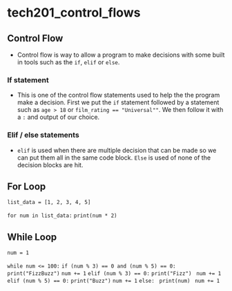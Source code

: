 # tech201_control_flows


## Control Flow

- Control flow is way to allow a program to make decisions
  with some built in tools such as the `if`, `elif` or `else`.

### If statement

- This is one of the control flow statements used to help the
  the program make a decision. First we put the `if` statement 
  followed by a statement such as `age > 18` or `film_rating == "Universal""`.
  We then follow it with a `:` and output of our choice.

### Elif / else statements

- `elif` is used when there are multiple decision that can be made so we can put
  them all in the same code block. `Else` is used of none of the decision blocks
  are hit.


## For Loop

`list_data = [1, 2, 3, 4, 5]`

`for num in list_data:`
    `print(num * 2)`
    
## While Loop

`num = 1`


`while num <= 100:`
    `if (num % 3) == 0 and (num % 5) == 0:`
        `print("FizzBuzz")`
        `num += 1`
    `elif (num % 3) == 0:`
        `print("Fizz")`
       ` num += 1`
  `  elif (num % 5) == 0:`
        `print("Buzz")`
        `num += 1`
    `else:`
       ` print(num)`
       ` num += 1`
